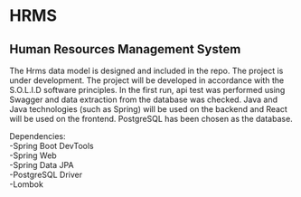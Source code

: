 # HRMS

## Human Resources Management System

The Hrms data model is designed and included in the repo. The project is under development. The project will be developed in accordance with the S.O.L.I.D software principles. In the first run, api test was performed using Swagger and data extraction from the database was checked. Java and Java technologies (such as Spring) will be used on the backend and React will be used on the frontend. PostgreSQL has been chosen as the database.

Dependencies: <br>
-Spring Boot DevTools <br>
-Spring Web <br>
-Spring Data JPA <br>
-PostgreSQL Driver <br>
-Lombok

